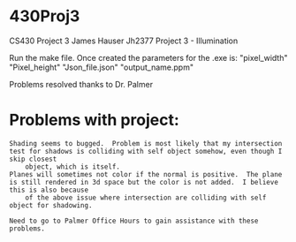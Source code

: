 # 430Proj3
CS430 Project 3 James Hauser Jh2377 Project 3 - Illumination

Run the make file.  Once created the parameters for the .exe is: "pixel_width" "Pixel_height" "Json_file.json" "output_name.ppm"

Problems resolved thanks to Dr. Palmer
# Problems with project:
	Shading seems to bugged.  Problem is most likely that my intersection test for shadows is colliding with self object somehow, even though I skip closest
		object, which is itself.
	Planes will sometimes not color if the normal is positive.  The plane is still rendered in 3d space but the color is not added.  I believe this is also because
		of the above issue where intersection are colliding with self object for shadowing.

	Need to go to Palmer Office Hours to gain assistance with these problems.
